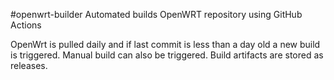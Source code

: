 #openwrt-builder Automated builds OpenWRT repository using GitHub Actions

OpenWrt is pulled daily and if last commit is less than a day old a new build is triggered.
Manual build can also be triggered.
Build artifacts are stored as releases.
